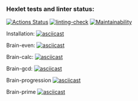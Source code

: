 ### Hexlet tests and linter status:

[![Actions Status](https://github.com/andrewmamych/backend-project-lvl1/workflows/hexlet-check/badge.svg)](https://github.com/andrewmamych/backend-project-lvl1/actions)
[![linting-check](https://github.com/andrewmamych/backend-project-lvl1/actions/workflows/eslint.yml/badge.svg)](https://github.com/andrewmamych/backend-project-lvl1/actions/workflows/eslint.yml)
[![Maintainability](https://api.codeclimate.com/v1/badges/614b8bfe1a286bce2c62/maintainability)](https://codeclimate.com/github/andrewmamych/backend-project-lvl1/maintainability)

Installation:
[![asciicast](https://asciinema.org/a/f9grw7EYt0XKKWpApd9eQm8Vx.svg)](https://asciinema.org/a/f9grw7EYt0XKKWpApd9eQm8Vx)

Brain-even:
[![asciicast](https://asciinema.org/a/L0vRSAcr8R5N8iZ7KykJWAsMF.svg)](https://asciinema.org/a/L0vRSAcr8R5N8iZ7KykJWAsMF)

Brain-calc:
[![asciicast](https://asciinema.org/a/2HFPecmWNdYjNQt7vqm5Zspkt.svg)](https://asciinema.org/a/2HFPecmWNdYjNQt7vqm5Zspkt)

Brain-gcd:
[![asciicast](https://asciinema.org/a/YpfPIwi4c5JoRAC86FGwjk71g.svg)](https://asciinema.org/a/YpfPIwi4c5JoRAC86FGwjk71g)

Brain-progression
[![asciicast](https://asciinema.org/a/WWf7HRXFsdyppzSdHWEWTJna8.svg)](https://asciinema.org/a/WWf7HRXFsdyppzSdHWEWTJna8)

Brain-prime
[![asciicast](https://asciinema.org/a/YsTxmZZeuJq9uF6hOUx2jVzG4.svg)](https://asciinema.org/a/YsTxmZZeuJq9uF6hOUx2jVzG4)
